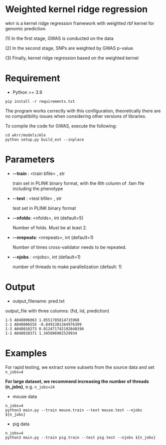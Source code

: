 # Weighted kernel ridge regression

wkrr is a kernel ridge regression framework with weighted rbf kernel for genomic prediction.

(1) In the first stage, GWAS is conducted on the data 

(2) In the second stage, SNPs are weighted by GWAS p-value.

(3) Finally, kernel ridge regression based on the weighted kernel



# Requirement

* Python >= 3.9

```shell
pip install -r requirements.txt
```

The program works correctly with this configuration, theoretically there are no compatibility issues when considering other versions of libraries.



To compile the code for GWAS, execute the following: 

```shell
cd wkrr/models/mle
python setup.py build_ext --inplace
```



# Parameters

* **--train** : \<train bfile\> , str

  train set in PLINK binary format, with the 6th column of .fam file including the phenotype

  

* **--test** : \<test bfile\> , str

  test set in PLINK binary format




* **--nfolds**: \<nfolds\>, int (default=5)

  Number of folds. Must be at least 2.



* **--nrepeats**: \<nrepeats\>, int (default=1)

  Number of times cross-validator needs to be repeated.




* **--njobs** : \<njobs\>, int (default=1)

  number of threads to make parallelization (default: 1)



# Output

* output_filename: pred.txt

output_file with three columns:  (fid, iid, prediction)

```
1-5 A048006063 1.0551785814715968
1-1 A048006555 -0.8491381264976399
1-3 A048010273 0.012471742192840196
1-1 A048010371 1.345896902529934
```





# Examples

For rapid testing, we extract some subsets from the source data and set `n_jobs=4`

**For large dataset, we recommend increasing the number of threads (n_jobs)**,  e.g. `n_jobs=24`



* mouse data

```shell
n_jobs=4
python3 main.py --train mouse.train --test mouse.test --njobs ${n_jobs}
```



* pig data

```shell
n_jobs=4
python3 main.py --train pig.train --test pig.test --njobs ${n_jobs}
```




